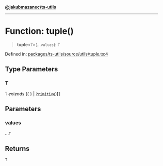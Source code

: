[**@jakubmazanec/ts-utils**](../README.md)

---

# Function: tuple()

> **tuple**\<`T`\>(...`values`): `T`

Defined in:
[packages/ts-utils/source/utils/tuple.ts:4](https://github.com/jakubmazanec/tools/blob/6fe16df773d5da14c29261ea934e72b3f99fabb7/packages/ts-utils/source/utils/tuple.ts#L4)

## Type Parameters

### T

`T` _extends_ (\{ \} \| [`Primitive`](../type-aliases/Primitive.md))[]

## Parameters

### values

...`T`

## Returns

`T`
